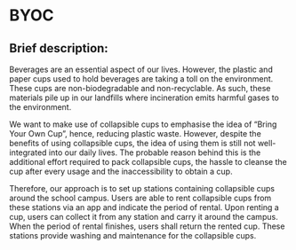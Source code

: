 # BYOC

## Brief description:
Beverages are an essential aspect of our lives. However, the plastic and paper cups used to hold beverages are taking a toll on the environment. These cups are non-biodegradable and non-recyclable. As such, these materials pile up in our landfills where incineration emits harmful gases to the environment.

We want to make use of collapsible cups to emphasise the idea of “Bring Your Own Cup”, hence, reducing plastic waste. However, despite the benefits of using collapsible cups, the idea of using them is still not well-integrated into our daily lives. The probable reason behind this is the additional effort required to pack collapsible cups, the hassle to cleanse the cup after every usage and the inaccessibility to obtain a cup.

Therefore, our approach is to set up stations containing collapsible cups around the school campus. Users are able to rent collapsible cups from these stations via an app and indicate the period of rental. Upon renting a cup, users can collect it from any station and carry it around the campus. When the period of rental finishes, users shall return the rented cup. These stations provide washing and maintenance for the collapsible cups.
